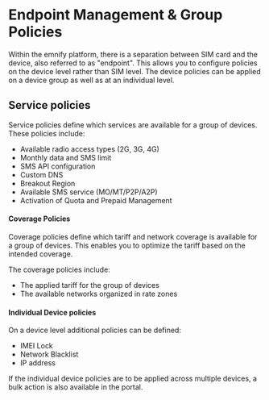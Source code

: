 # Endpoint Management & Group Policies

Within the emnify platform, there is a separation between SIM card and the device, also referred to as "endpoint".
This allows you to configure policies on the device level rather than SIM level.
The device policies can be applied on a device group as well as at an individual level.

## Service policies

Service policies define which services are available for a group of devices. These policies include:

- Available radio access types (2G, 3G, 4G)
- Monthly data and SMS limit
- SMS API configuration
- Custom DNS
- Breakout Region
- Available SMS service (MO/MT/P2P/A2P)
- Activation of Quota and Prepaid Management

#### Coverage Policies

Coverage policies define which tariff and network coverage is available for a group of devices.
This enables you to optimize the tariff based on the intended coverage.

The coverage policies include:

- The applied tariff for the group of devices
- The available networks organized in rate zones

#### Individual Device policies

On a device level additional policies can be defined:

- IMEI Lock
- Network Blacklist
- IP address

If the individual device policies are to be applied across multiple devices, a bulk action is also available in the portal.
